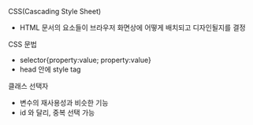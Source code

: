 CSS(Cascading Style Sheet)
- HTML 문서의 요소들이 브라우저 화면상에 어떻게 배치되고 디자인될지를 결정

CSS 문법
- selector{property:value; property:value}
- head 안에 style tag 

클래스 선택자
- 변수의 재사용성과 비슷한 기능
- id 와 달리, 중복 선택 가능 